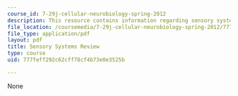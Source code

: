```yaml
---
course_id: 7-29j-cellular-neurobiology-spring-2012
description: This resource contains information regarding sensory systems review
file_location: /coursemedia/7-29j-cellular-neurobiology-spring-2012/777feff292c62cff78cf4b73e0e3525b_MIT7_29JS12_SensorySysRew.pdf
file_type: application/pdf
layout: pdf
title: Sensory Systems Review
type: course
uid: 777feff292c62cff78cf4b73e0e3525b

---
```

None